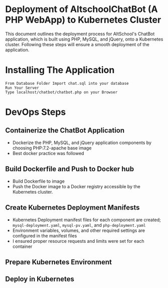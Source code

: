 # Deployment of AltschoolChatBot (A PHP WebApp) to Kubernetes Cluster
This document outlines the deployment process for AltSchool's ChatBot application, which is built using PHP, MySQL, and jQuery, onto a Kubernetes cluster. Following these steps will ensure a smooth deployment of the application.

# Installing The Application
```
From Database Folder Import chat.sql into your database
Run Your Server
Type localhost/chatbot/chatbot.php on your Browser
```

# DevOps Steps
## Containerize the ChatBot Application
- Dockerize the PHP, MySQL, and jQuery application components by choosing PHP:7.2-apache base image
- Best docker practice was followed
## Build Dockerfile and Push to Docker hub
- Build Dockerfile to image
- Push the Docker image to a Docker registry accessible by the Kubernetes cluster.
## Create Kubernetes Deployment Manifests
- Kubernetes Deployment manifest files for each component are created; `mysql-deployment.yaml`, `mysql-pv.yaml`, and `php-deployment.yaml`
- Environment variables, volumes, and other required settings are configured in the manifest files
- I ensured proper resource requests and limits were set for each container
## Prepare Kubernetes Environment


## Deploy in Kubernetes






